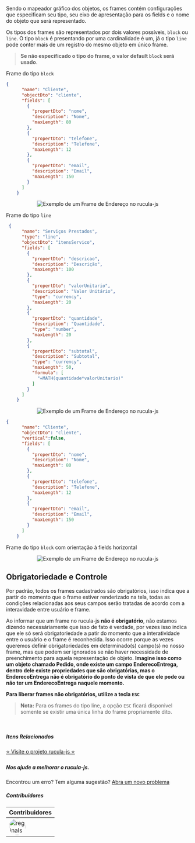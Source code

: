 
Sendo o mapeador gráfico dos objetos, os frames contém configurações que especificam seu tipo, seu eixo de apresentação para os fields e o nome do objeto que será representado.

Os tipos dos frames são representados por dois valores possíveis, `block` ou `line`. O tipo `block` é presentando por uma cardinalidade é um, já o tipo `line` pode conter mais de um registro do mesmo objeto em único frame.

> **Se não especificado o tipo do frame, o valor default `block` será usado**.

Frame do tipo `block`

```json
{
      "name": "Cliente",
      "objectDto": "cliente",
      "fields": [
        {
          "propertDto": "nome",
          "description": "Nome",
          "maxLength": 80
        },
        {
          "propertDto": "telefone",
          "description": "Telefone",
          "maxLength": 12
        },
        {
          "propertDto": "email",
          "description": "Email",
          "maxLength": 150
        }
      ]
    }
```
<p align="center">
    <img alt="Exemplo de um Frame de Endereço no rucula-js" src="../../assets/frame-type-block.png">  
</p>

Frame do tipo `line`
```json
 {
      "name": "Serviços Prestados",
      "type": "line",
      "objectDto": "itensServico",
      "fields": [
        {
          "propertDto": "descricao",
          "description": "Descrição",
          "maxLength": 100
        },
        {
          "propertDto": "valorUnitario",
          "description": "Valor Unitário",
          "type": "currency",
          "maxLength": 20
        },
        {
          "propertDto": "quantidade",
          "description": "Quantidade",
          "type": "number",
          "maxLength": 20
        },
        {
          "propertDto": "subtotal",
          "description": "Subtotal",
          "type": "currency",
          "maxLength": 50,
          "formula": [
            "=MATH(quantidade*valorUnitario)"
          ]
        }
      ]
    }
```
<p align="center">
    <img alt="Exemplo de um Frame de Endereço no rucula-js" src="../../assets/frame-type-line.png">  
</p>

```json
{
      "name": "Cliente",
      "objectDto": "cliente",
      "vertical":false, 
      "fields": [
        {
          "propertDto": "nome",
          "description": "Nome",
          "maxLength": 80
        },
        {
          "propertDto": "telefone",
          "description": "Telefone",
          "maxLength": 12
        },
        {
          "propertDto": "email",
          "description": "Email",
          "maxLength": 150
        }
      ]
    }
```
Frame do tipo `block` com orientação à fields horizontal 
<p align="center">
    <img alt="Exemplo de um Frame de Endereço no rucula-js" src="../../assets/frame-eixo-x.png">  
</p>


## Obrigatoriedade e Controle
Por padrão, todos os frames cadastrados são obrigatórios, isso indica que a partir do momento que o frame estiver renderizado na tela, todas as condições relacionadas aos seus campos serão tratadas de acordo com a interavidade entre usuário e frame.

Ao informar que um frame no rucula-js **não é obrigatório**, não estamos dizendo necessáriamente que isso de fato é verdade, por vezes isso indica que ele só será obrigatoriedade a patir do momento que a interatividade entre o usuário e o frame é reconhecida. Isso ocorre porque as vezes queremos definir obrigatoriedades em determinado(s) campo(s) no nosso frame, mas que podem ser ignorados se não haver necessidade de preenchimento para aquela representação de objeto.  **Imagine isso como um objeto chamado Pedido, onde existe um campo EnderecoEntrega, dentro dele existe propriedades que são obrigatórias, mas o EnderecoEntrega não é obrigatório do ponto de vista de que ele pode ou não ter um EnderecoEntrega naquele momento.**

**Para liberar frames não obrigatórios, utilize a tecla `ESC`**

> **Nota:** Para os frames do tipo line, a opção `ESC` ficará disponivel somente se existir uma única linha do frame propriamente dito. 

<br>

##### Itens Relacionados

<a href="https://github.com/rucula-js/rucula-js">⭐ Visite o projeto rucula-js ⭐</a>

<div class="rucula-info">
    <h5>Nos ajude a melhorar o rucula-js.</h5>
    Encontrou um erro? Tem alguma sugestão?  <a href="https://github.com/rucula-js/rucula-js/issues">Abra um novo problema</a><br>    
</div>

##### Contribuidores

|Contribuidores|
|-|
|<a href="https://github.com/reginaldo-marinho"><img width="45px" height="45px" style="border-radius:30px" alt="reginalso-marinho" title="TheLarkInn" src="https://avatars.githubusercontent.com/u/60780631?v=4"></a>|
